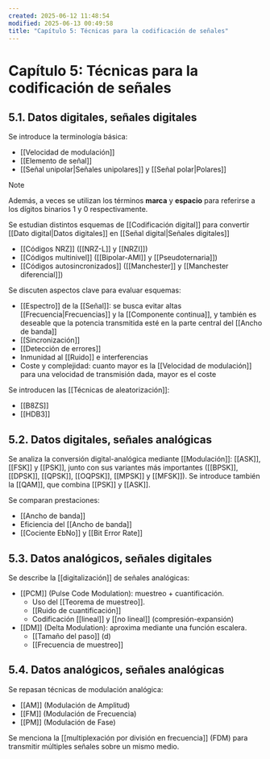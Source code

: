 ```yaml
---
created: 2025-06-12 11:48:54
modified: 2025-06-13 00:49:58
title: "Capítulo 5: Técnicas para la codificación de señales"
---
```


# Capítulo 5: Técnicas para la codificación de señales

## 5.1. Datos digitales, señales digitales

Se introduce la terminología básica:

- [[Velocidad de modulación]]
- [[Elemento de señal]]
- [[Señal unipolar|Señales unipolares]] y [[Señal polar|Polares]]

> [!note]
> Además, a veces se utilizan los términos **marca** y **espacio** para referirse a los dígitos binarios $1$ y $0$ respectivamente.

Se estudian distintos esquemas de [[Codificación digital]] para convertir [[Dato digital|Datos digitales]] en [[Señal digital|Señales digitales]]

- [[Códigos NRZ]] ([[NRZ-L]] y [[NRZI]])
- [[Códigos multinivel]] ([[Bipolar-AMI]] y [[Pseudoternaria]])
- [[Códigos autosincronizados]] ([[Manchester]] y [[Manchester diferencial]])

Se discuten aspectos clave para evaluar esquemas:

- [[Espectro]] de la [[Señal]]: se busca evitar altas [[Frecuencia|Frecuencias]] y la [[Componente continua]], y también es deseable que la potencia transmitida esté en la parte central del [[Ancho de banda]]
- [[Sincronización]]
- [[Detección de errores]]
- Inmunidad al [[Ruido]] e interferencias
- Coste y complejidad: cuanto mayor es la [[Velocidad de modulación]] para una velocidad de transmisión dada, mayor es el coste

Se introducen las [[Técnicas de aleatorización]]:

- [[B8ZS]]
- [[HDB3]]

## 5.2. Datos digitales, señales analógicas

Se analiza la conversión digital-analógica mediante [[Modulación]]: [[ASK]], [[FSK]] y [[PSK]], junto con sus variantes más importantes ([[BPSK]], [[DPSK]], [[QPSK]], [[OQPSK]], [[MPSK]] y [[MFSK]]). Se introduce también la [[QAM]], que combina [[PSK]] y [[ASK]].

Se comparan prestaciones:

- [[Ancho de banda]]
- Eficiencia del [[Ancho de banda]]
- [[Cociente EbNo]] y [[Bit Error Rate]]

## 5.3. Datos analógicos, señales digitales

Se describe la [[digitalización]] de señales analógicas:

- [[PCM]] (Pulse Code Modulation): muestreo + cuantificación.
    - Uso del [[Teorema de muestreo]].
    - [[Ruido de cuantificación]]
    - Codificación [[lineal]] y [[no lineal]] (compresión-expansión)
- [[DM]] (Delta Modulation): aproxima mediante una función escalera.
    - [[Tamaño del paso]] (d)
    - [[Frecuencia de muestreo]]

## 5.4. Datos analógicos, señales analógicas

Se repasan técnicas de modulación analógica:

- [[AM]] (Modulación de Amplitud)
- [[FM]] (Modulación de Frecuencia)
- [[PM]] (Modulación de Fase)

Se menciona la [[multiplexación por división en frecuencia]] (FDM) para transmitir múltiples señales sobre un mismo medio.
